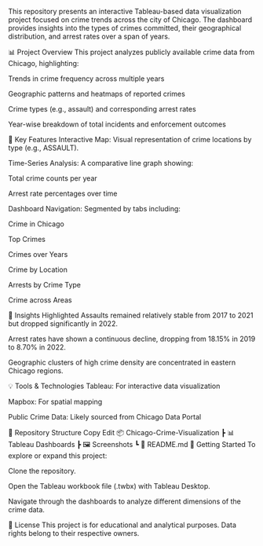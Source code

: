 This repository presents an interactive Tableau-based data visualization project focused on crime trends across the city of Chicago. The dashboard provides insights into the types of crimes committed, their geographical distribution, and arrest rates over a span of years.

📊 Project Overview
This project analyzes publicly available crime data from Chicago, highlighting:

Trends in crime frequency across multiple years

Geographic patterns and heatmaps of reported crimes

Crime types (e.g., assault) and corresponding arrest rates

Year-wise breakdown of total incidents and enforcement outcomes

📌 Key Features
Interactive Map: Visual representation of crime locations by type (e.g., ASSAULT).

Time-Series Analysis: A comparative line graph showing:

Total crime counts per year

Arrest rate percentages over time

Dashboard Navigation: Segmented by tabs including:

Crime in Chicago

Top Crimes

Crimes over Years

Crime by Location

Arrests by Crime Type

Crime across Areas

📍 Insights Highlighted
Assaults remained relatively stable from 2017 to 2021 but dropped significantly in 2022.

Arrest rates have shown a continuous decline, dropping from 18.15% in 2019 to 8.70% in 2022.

Geographic clusters of high crime density are concentrated in eastern Chicago regions.

💡 Tools & Technologies
Tableau: For interactive data visualization

Mapbox: For spatial mapping

Public Crime Data: Likely sourced from Chicago Data Portal

📁 Repository Structure
Copy
Edit
📦 Chicago-Crime-Visualization
 ┣ 📊 Tableau Dashboards
 ┣ 🖼️ Screenshots
 ┗ 📄 README.md
🚀 Getting Started
To explore or expand this project:

Clone the repository.

Open the Tableau workbook file (.twbx) with Tableau Desktop.

Navigate through the dashboards to analyze different dimensions of the crime data.

📜 License
This project is for educational and analytical purposes. Data rights belong to their respective owners.
